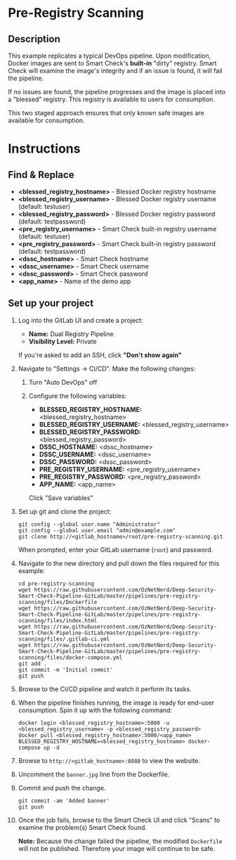 # Pre-Registry Scanning
## Description

This example replicates a typical DevOps pipeline. Upon modification, Docker images are sent to Smart Check's **built-in** "dirty" registry.  Smart Check will examine the image's integrity and if an issue is found, it will fail the pipeline. 

If no issues are found, the pipeline progresses and the image is placed into a "blessed" registry. This registry is available to users for consumption.

This two staged approach ensures that only known safe images are available for consumption.        

# Instructions
## Find & Replace

* **<blessed_registry_hostname>** - Blessed Docker registry hostname 
* **<blessed_registry_username>** - Blessed Docker registry username (default: testuser)
* **<blessed_registry_password>** - Blessed Docker registry password (default: testpassword)
* **<pre_registry_username>** - Smart Check built-in registry username (default: testuser)
* **<pre_registry_password>** - Smart Check built-in registry password (default: testpassword)
* **<dssc_hostname>** - Smart Check hostname
* **<dssc_username>** - Smart Check username
* **<dssc_password>** - Smart Check password
* **<app_name>** - Name of the demo app

## Set up your project

1. Log into the GitLab UI and create a project:
	* **Name:** Dual Registry Pipeline
	* **Visibility Level:** Private

	If you're asked to add an SSH, click **"Don't show again"** 
 
2. 	Navigate to "Settings -> CI/CD". Make the following changes:
	1. Turn "Auto DevOps" off
	2. Configure the following variables:
		* **BLESSED_REGISTRY_HOSTNAME:** <blessed_registry_hostname>
		* **BLESSED_REGISTRY_USERNAME:** <blessed_registry_username>
		* **BLESSED_REGISTRY_PASSWORD:** <blessed_registry_password>	
		* **DSSC_HOSTNAME:** <dssc_hostname>
		* **DSSC_USERNAME:** <dssc_username>
		* **DSSC_PASSWORD:** <dssc_password>
		* **PRE_REGISTRY_USERNAME:** <pre_registry_username>
		* **PRE_REGISTRY_PASSWORD:** <pre_registry_password>
		* **APP_NAME:** <app_name>
		
		Click "Save variables"

3. Set up git and clone the project:

	```
	git config --global user.name "Administrator"
	git config --global user.email "admin@example.com"
	git clone http://<gitlab_hostname>/root/pre-registry-scanning.git
	```
	
	When prompted, enter your GitLab username (`root`) and password.
		
4. Navigate to the new directory and pull down the files required for this example:
	
	```
	cd pre-registry-scanning
	wget https://raw.githubusercontent.com/OzNetNerd/Deep-Security-Smart-Check-Pipeline-GitLab/master/pipelines/pre-registry-scanning/files/Dockerfile
	wget https://raw.githubusercontent.com/OzNetNerd/Deep-Security-Smart-Check-Pipeline-GitLab/master/pipelines/pre-registry-scanning/files/index.html
	wget https://raw.githubusercontent.com/OzNetNerd/Deep-Security-Smart-Check-Pipeline-GitLab/master/pipelines/pre-registry-scanning/files/.gitlab-ci.yml
	wget https://raw.githubusercontent.com/OzNetNerd/Deep-Security-Smart-Check-Pipeline-GitLab/master/pipelines/pre-registry-scanning/files/docker-compose.yml
	git add .
	git commit -m 'Initial commit'
	git push
	```

5. Browse to the CI/CD pipeline and watch it perform its tasks.

6. When the pipeline finishes running, the image is ready for end-user consumption. Spin it up with the following command:

	```
	docker login <blessed_registry_hostname>:5000 -u <blessed_registry_username> -p <blessed_registry_password>
	docker pull <blessed_registry_hostname>:5000/<app_name>
	BLESSED_REGISTRY_HOSTNAME=<blessed_registry_hostname> docker-compose up -d
	```

7. Browse to `http://<gitlab_hostname>:8080` to view the website.

8. Uncomment the `banner.jpg` line from the Dockerfile.
 
9. Commit and push the change.
	```
	git commit -am 'Added banner'
	git push
	```

10. Once the job fails, browse to the Smart Check UI and click "Scans" to examine the problem(s) Smart Check found.

	**Note:**  Because the change failed the pipeline, the modified `Dockerfile` will not be published. Therefore your image will continue to be safe. 